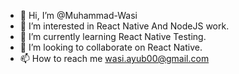- 👋 Hi, I’m @Muhammad-Wasi
- 👀 I’m interested in React Native And NodeJS work.
- 🌱 I’m currently learning React Native Testing.
- 💞️ I’m looking to collaborate on React Native.
- 📫 How to reach me wasi.ayub00@gmail.com

<!---
Muhammad-Wasi/Muhammad-Wasi is a ✨ special ✨ repository because its `README.md` (this file) appears on your GitHub profile.
You can click the Preview link to take a look at your changes.
--->
